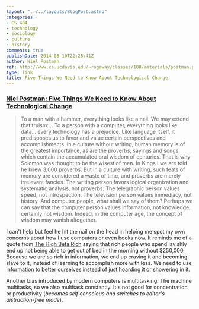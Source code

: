 ```yaml
---
layout: "../../layouts/BlogPost.astro"
categories:
- CS 404
- technology
- sociology
- culture
- history
comments: true
publishDate: 2014-08-10T22:28:41Z
author: Niel Postman
ref: http://www.cs.ucdavis.edu/~rogaway/classes/188/materials/postman.pdf
type: link
title: Five Things We Need to Know About Technological Change
---
```


### [Niel Postman: Five Things We Need to Know About Technological Change](http://www.cs.ucdavis.edu/~rogaway/classes/188/materials/postman.pdf)

> To a man with a hammer, everything looks like a nail. We may extend that truism:... To a person with a computer, everything looks like data... every technology has a prejudice. Like language itself, it predisposes us to favor and value certain perspectives and accomplishments. In a culture without writing, human memory is of the greatest importance, as are the proverbs, sayings and songs which contain the accumulated oral wisdom of centuries. That is why Solomon was thought to be the wisest of men. In Kings I we are told he knew 3,000 proverbs. But in a culture with writing, such feats of memory are considered a waste of time, and proverbs are merely irrelevant fancies. The writing person favors logical organization and systematic analysis, not proverbs. The telegraphic person values speed, not introspection. The television person values immediacy, not history. And computer people, what shall we say of them? Perhaps we can say that the computer person values information, not knowledge, certainly not wisdom. Indeed, in the computer age, the concept of wisdom may vanish altogether.

I can't help but feel he hit the nail on the head in helping me spot my own concerns about how I use computers or even books now. It reminds me of a quote from [The High Beta Rich](http://www.amazon.com/The-High-Beta-Rich-Wealthy-Bubble/dp/0307589897) saying that rich people who spend lavishly end up not being able to get out of bed in the morning without $250,000. Because we are so rich in information, we end up craving it and becoming slave to it, instead of learning to accomplish more with less. We need to use information to better ourselves instead of just hoarding it or showering in it.

Another bias introduced by modern computers is multitasking. The machine multitasks, so we also multitask constantly. It's not good for concentration or productivity (*becomes self conscious and switches to editor's distraction-free mode*).
